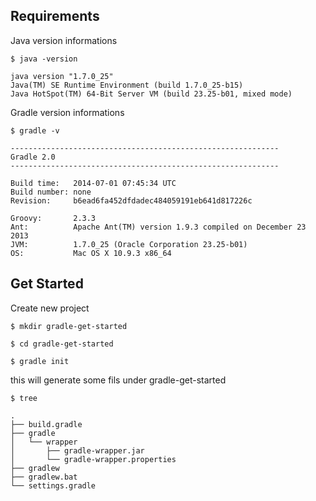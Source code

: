 ## Requirements

Java version informations

```shell
$ java -version

java version "1.7.0_25"
Java(TM) SE Runtime Environment (build 1.7.0_25-b15)
Java HotSpot(TM) 64-Bit Server VM (build 23.25-b01, mixed mode)
```
Gradle version informations

```shell
$ gradle -v

------------------------------------------------------------
Gradle 2.0
------------------------------------------------------------

Build time:   2014-07-01 07:45:34 UTC
Build number: none
Revision:     b6ead6fa452dfdadec484059191eb641d817226c

Groovy:       2.3.3
Ant:          Apache Ant(TM) version 1.9.3 compiled on December 23 2013
JVM:          1.7.0_25 (Oracle Corporation 23.25-b01)
OS:           Mac OS X 10.9.3 x86_64

```


## Get Started

Create new project

```shell
$ mkdir gradle-get-started

$ cd gradle-get-started

$ gradle init
```
this will generate some fils under gradle-get-started

```shell
$ tree

.
├── build.gradle
├── gradle
│   └── wrapper
│       ├── gradle-wrapper.jar
│       └── gradle-wrapper.properties
├── gradlew
├── gradlew.bat
└── settings.gradle
```





